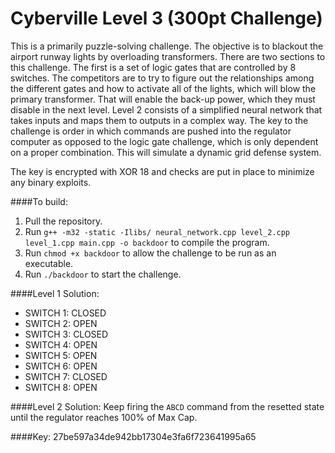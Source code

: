 # Cyberville Level 3 (300pt Challenge)

This is a primarily puzzle-solving challenge. The objective is to blackout the airport runway lights by overloading transformers. There are two sections to this challenge. The first is a set of logic gates that are controlled by 8 switches. The competitors are to try to figure out the relationships among the different gates and how to activate all of the lights, which will blow the primary transformer. That will enable the back-up power, which they must disable in the next level. Level 2 consists of a simplified neural network that takes inputs and maps them to outputs in a complex way. The key to the challenge is order in which commands are pushed into the regulator computer as opposed to the logic gate challenge, which is only dependent on a proper combination. This will simulate a dynamic grid defense system.

The key is encrypted with XOR 18 and checks are put in place to minimize any binary exploits.

####To build:
1. Pull the repository.
2. Run ```g++ -m32 -static -Ilibs/ neural_network.cpp level_2.cpp level_1.cpp main.cpp -o backdoor``` to compile the program.
3. Run ```chmod +x backdoor``` to allow the challenge to be run as an executable.
4. Run ```./backdoor``` to start the challenge.

####Level 1 Solution:
 - SWITCH 1: 	CLOSED
 - SWITCH 2: 	OPEN	
 - SWITCH 3: 	CLOSED	
 - SWITCH 4: 	OPEN	
 - SWITCH 5: 	OPEN	
 - SWITCH 6: 	OPEN	
 - SWITCH 7: 	CLOSED	
 - SWITCH 8: 	OPEN	


####Level 2 Solution:
 Keep firing the ```ABCD``` command from the resetted state until the regulator reaches 100% of Max Cap.


####Key: 
27be597a34de942bb17304e3fa6f723641995a65
